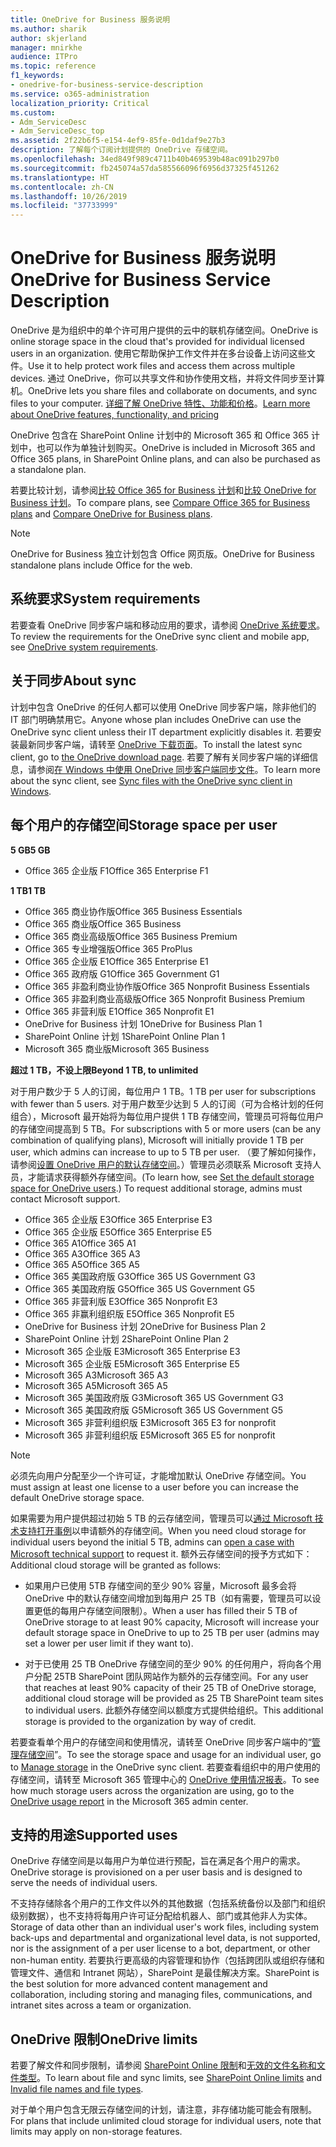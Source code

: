 ```yaml
---
title: OneDrive for Business 服务说明
ms.author: sharik
author: skjerland
manager: mnirkhe
audience: ITPro
ms.topic: reference
f1_keywords:
- onedrive-for-business-service-description
ms.service: o365-administration
localization_priority: Critical
ms.custom:
- Adm_ServiceDesc
- Adm_ServiceDesc_top
ms.assetid: 2f22b6f5-e154-4ef9-85fe-0d1daf9e27b3
description: 了解每个订阅计划提供的 OneDrive 存储空间。
ms.openlocfilehash: 34ed849f989c4711b40b469539b48ac091b297b0
ms.sourcegitcommit: fb245074a57da585566096f6956d37325f451262
ms.translationtype: HT
ms.contentlocale: zh-CN
ms.lasthandoff: 10/26/2019
ms.locfileid: "37733999"
---
```

# <a name="onedrive-for-business-service-description"></a><span data-ttu-id="0f9ff-103">OneDrive for Business 服务说明</span><span class="sxs-lookup"><span data-stu-id="0f9ff-103">OneDrive for Business Service Description</span></span>

<span data-ttu-id="0f9ff-104">OneDrive 是为组织中的单个许可用户提供的云中的联机存储空间。</span><span class="sxs-lookup"><span data-stu-id="0f9ff-104">OneDrive is online storage space in the cloud that's provided for individual licensed users in an organization.</span></span> <span data-ttu-id="0f9ff-105">使用它帮助保护工作文件并在多台设备上访问这些文件。</span><span class="sxs-lookup"><span data-stu-id="0f9ff-105">Use it to help protect work files and access them across multiple devices.</span></span> <span data-ttu-id="0f9ff-106">通过 OneDrive，你可以共享文件和协作使用文档，并将文件同步至计算机。</span><span class="sxs-lookup"><span data-stu-id="0f9ff-106">OneDrive lets you share files and collaborate on documents, and sync files to your computer.</span></span> <span data-ttu-id="0f9ff-107">[详细了解 OneDrive 特性、功能和价格](https://go.microsoft.com/fwlink/?linkid=850345)。</span><span class="sxs-lookup"><span data-stu-id="0f9ff-107">[Learn more about OneDrive features, functionality, and pricing](https://go.microsoft.com/fwlink/?linkid=850345)</span></span>
  
<span data-ttu-id="0f9ff-108">OneDrive 包含在 SharePoint Online 计划中的 Microsoft 365 和 Office 365 计划中，也可以作为单独计划购买。</span><span class="sxs-lookup"><span data-stu-id="0f9ff-108">OneDrive is included in Microsoft 365 and Office 365 plans, in SharePoint Online plans, and can also be purchased as a standalone plan.</span></span> 
    
<span data-ttu-id="0f9ff-109">若要比较计划，请参阅[比较 Office 365 for Business 计划](https://go.microsoft.com/fwlink/?linkid=799177)和[比较 OneDrive for Business 计划](https://products.office.com/onedrive-for-business/compare-onedrive-for-business-plans)。</span><span class="sxs-lookup"><span data-stu-id="0f9ff-109">To compare plans, see [Compare Office 365 for Business plans](https://go.microsoft.com/fwlink/?linkid=799177) and [Compare OneDrive for Business plans](https://products.office.com/onedrive-for-business/compare-onedrive-for-business-plans).</span></span> 
  
> [!NOTE]
> <span data-ttu-id="0f9ff-110">OneDrive for Business 独立计划包含 Office 网页版。</span><span class="sxs-lookup"><span data-stu-id="0f9ff-110">OneDrive for Business standalone plans include Office for the web.</span></span> 
  
## <a name="system-requirements"></a><span data-ttu-id="0f9ff-111">系统要求</span><span class="sxs-lookup"><span data-stu-id="0f9ff-111">System requirements</span></span>

<span data-ttu-id="0f9ff-112">若要查看 OneDrive 同步客户端和移动应用的要求，请参阅 [OneDrive 系统要求](https://go.microsoft.com/fwlink/?linkid=837584)。</span><span class="sxs-lookup"><span data-stu-id="0f9ff-112">To review the requirements for the OneDrive sync client and mobile app, see [OneDrive system requirements](https://go.microsoft.com/fwlink/?linkid=837584).</span></span>
  
## <a name="about-sync"></a><span data-ttu-id="0f9ff-113">关于同步</span><span class="sxs-lookup"><span data-stu-id="0f9ff-113">About sync</span></span>

<span data-ttu-id="0f9ff-114">计划中包含 OneDrive 的任何人都可以使用 OneDrive 同步客户端，除非他们的 IT 部门明确禁用它。</span><span class="sxs-lookup"><span data-stu-id="0f9ff-114">Anyone whose plan includes OneDrive can use the OneDrive sync client unless their IT department explicitly disables it.</span></span> <span data-ttu-id="0f9ff-115">若要安装最新同步客户端，请转至 [OneDrive 下载页面](https://onedrive.live.com/about/download/)。</span><span class="sxs-lookup"><span data-stu-id="0f9ff-115">To install the latest sync client, go to [the OneDrive download page](https://onedrive.live.com/about/download/).</span></span> <span data-ttu-id="0f9ff-116">若要了解有关同步客户端的详细信息，请参阅[在 Windows 中使用 OneDrive 同步客户端同步文件](https://support.office.com/article/615391c4-2bd3-4aae-a42a-858262e42a49)。</span><span class="sxs-lookup"><span data-stu-id="0f9ff-116">To learn more about the sync client, see [Sync files with the OneDrive sync client in Windows](https://support.office.com/article/615391c4-2bd3-4aae-a42a-858262e42a49).</span></span>
  
## <a name="storage-space-per-user"></a><span data-ttu-id="0f9ff-117">每个用户的存储空间</span><span class="sxs-lookup"><span data-stu-id="0f9ff-117">Storage space per user</span></span>

<span data-ttu-id="0f9ff-118">**5 GB**</span><span class="sxs-lookup"><span data-stu-id="0f9ff-118">**5 GB**</span></span>

- <span data-ttu-id="0f9ff-119">Office 365 企业版 F1</span><span class="sxs-lookup"><span data-stu-id="0f9ff-119">Office 365 Enterprise F1</span></span>

<span data-ttu-id="0f9ff-120">**1 TB**</span><span class="sxs-lookup"><span data-stu-id="0f9ff-120">**1 TB**</span></span>

- <span data-ttu-id="0f9ff-121">Office 365 商业协作版</span><span class="sxs-lookup"><span data-stu-id="0f9ff-121">Office 365 Business Essentials</span></span>
- <span data-ttu-id="0f9ff-122">Office 365 商业版</span><span class="sxs-lookup"><span data-stu-id="0f9ff-122">Office 365 Business</span></span>
- <span data-ttu-id="0f9ff-123">Office 365 商业高级版</span><span class="sxs-lookup"><span data-stu-id="0f9ff-123">Office 365 Business Premium</span></span>
- <span data-ttu-id="0f9ff-124">Office 365 专业增强版</span><span class="sxs-lookup"><span data-stu-id="0f9ff-124">Office 365 ProPlus</span></span>
- <span data-ttu-id="0f9ff-125">Office 365 企业版 E1</span><span class="sxs-lookup"><span data-stu-id="0f9ff-125">Office 365 Enterprise E1</span></span>
- <span data-ttu-id="0f9ff-126">Office 365 政府版 G1</span><span class="sxs-lookup"><span data-stu-id="0f9ff-126">Office 365 Government G1</span></span>
- <span data-ttu-id="0f9ff-127">Office 365 非盈利商业协作版</span><span class="sxs-lookup"><span data-stu-id="0f9ff-127">Office 365 Nonprofit Business Essentials</span></span>
- <span data-ttu-id="0f9ff-128">Office 365 非盈利商业高级版</span><span class="sxs-lookup"><span data-stu-id="0f9ff-128">Office 365 Nonprofit Business Premium</span></span>
- <span data-ttu-id="0f9ff-129">Office 365 非营利版 E1</span><span class="sxs-lookup"><span data-stu-id="0f9ff-129">Office 365 Nonprofit E1</span></span>
- <span data-ttu-id="0f9ff-130">OneDrive for Business 计划 1</span><span class="sxs-lookup"><span data-stu-id="0f9ff-130">OneDrive for Business Plan 1</span></span>
- <span data-ttu-id="0f9ff-131">SharePoint Online 计划 1</span><span class="sxs-lookup"><span data-stu-id="0f9ff-131">SharePoint Online Plan 1</span></span>
- <span data-ttu-id="0f9ff-132">Microsoft 365 商业版</span><span class="sxs-lookup"><span data-stu-id="0f9ff-132">Microsoft 365 Business</span></span>

<span data-ttu-id="0f9ff-133">**超过 1 TB，不设上限**</span><span class="sxs-lookup"><span data-stu-id="0f9ff-133">**Beyond 1 TB, to unlimited**</span></span>
 
<span data-ttu-id="0f9ff-134">对于用户数少于 5 人的订阅，每位用户 1 TB。</span><span class="sxs-lookup"><span data-stu-id="0f9ff-134">1 TB per user for subscriptions with fewer than 5 users.</span></span> <span data-ttu-id="0f9ff-135">对于用户数至少达到 5 人的订阅（可为合格计划的任何组合），Microsoft 最开始将为每位用户提供 1 TB 存储空间，管理员可将每位用户的存储空间提高到 5 TB。</span><span class="sxs-lookup"><span data-stu-id="0f9ff-135">For subscriptions with 5 or more users (can be any combination of qualifying plans), Microsoft will initially provide 1 TB per user, which admins can increase to up to 5 TB per user.</span></span> <span data-ttu-id="0f9ff-136">（要了解如何操作，请参阅[设置 OneDrive 用户的默认存储空间](/onedrive/set-default-storage-space)。）管理员必须联系 Microsoft 支持人员，才能请求获得额外存储空间。</span><span class="sxs-lookup"><span data-stu-id="0f9ff-136">(To learn how, see [Set the default storage space for OneDrive users](/onedrive/set-default-storage-space).) To request additional storage, admins must contact Microsoft support.</span></span>

- <span data-ttu-id="0f9ff-137">Office 365 企业版 E3</span><span class="sxs-lookup"><span data-stu-id="0f9ff-137">Office 365 Enterprise E3</span></span>
- <span data-ttu-id="0f9ff-138">Office 365 企业版 E5</span><span class="sxs-lookup"><span data-stu-id="0f9ff-138">Office 365 Enterprise E5</span></span>
- <span data-ttu-id="0f9ff-139">Office 365 A1</span><span class="sxs-lookup"><span data-stu-id="0f9ff-139">Office 365 A1</span></span>
- <span data-ttu-id="0f9ff-140">Office 365 A3</span><span class="sxs-lookup"><span data-stu-id="0f9ff-140">Office 365 A3</span></span>
- <span data-ttu-id="0f9ff-141">Office 365 A5</span><span class="sxs-lookup"><span data-stu-id="0f9ff-141">Office 365 A5</span></span>
- <span data-ttu-id="0f9ff-142">Office 365 美国政府版 G3</span><span class="sxs-lookup"><span data-stu-id="0f9ff-142">Office 365 US Government G3</span></span>
- <span data-ttu-id="0f9ff-143">Office 365 美国政府版 G5</span><span class="sxs-lookup"><span data-stu-id="0f9ff-143">Office 365 US Government G5</span></span>
- <span data-ttu-id="0f9ff-144">Office 365 非营利版 E3</span><span class="sxs-lookup"><span data-stu-id="0f9ff-144">Office 365 Nonprofit E3</span></span>
- <span data-ttu-id="0f9ff-145">Office 365 非赢利组织版 E5</span><span class="sxs-lookup"><span data-stu-id="0f9ff-145">Office 365 Nonprofit E5</span></span>
- <span data-ttu-id="0f9ff-146">OneDrive for Business 计划 2</span><span class="sxs-lookup"><span data-stu-id="0f9ff-146">OneDrive for Business Plan 2</span></span>
- <span data-ttu-id="0f9ff-147">SharePoint Online 计划 2</span><span class="sxs-lookup"><span data-stu-id="0f9ff-147">SharePoint Online Plan 2</span></span>
- <span data-ttu-id="0f9ff-148">Microsoft 365 企业版 E3</span><span class="sxs-lookup"><span data-stu-id="0f9ff-148">Microsoft 365 Enterprise E3</span></span>
- <span data-ttu-id="0f9ff-149">Microsoft 365 企业版 E5</span><span class="sxs-lookup"><span data-stu-id="0f9ff-149">Microsoft 365 Enterprise E5</span></span>
- <span data-ttu-id="0f9ff-150">Microsoft 365 A3</span><span class="sxs-lookup"><span data-stu-id="0f9ff-150">Microsoft 365 A3</span></span>
- <span data-ttu-id="0f9ff-151">Microsoft 365 A5</span><span class="sxs-lookup"><span data-stu-id="0f9ff-151">Microsoft 365 A5</span></span>
- <span data-ttu-id="0f9ff-152">Microsoft 365 美国政府版 G3</span><span class="sxs-lookup"><span data-stu-id="0f9ff-152">Microsoft 365 US Government G3</span></span>
- <span data-ttu-id="0f9ff-153">Microsoft 365 美国政府版 G5</span><span class="sxs-lookup"><span data-stu-id="0f9ff-153">Microsoft 365 US Government G5</span></span>
- <span data-ttu-id="0f9ff-154">Microsoft 365 非营利组织版 E3</span><span class="sxs-lookup"><span data-stu-id="0f9ff-154">Microsoft 365 E3 for nonprofit</span></span>
- <span data-ttu-id="0f9ff-155">Microsoft 365 非营利组织版 E5</span><span class="sxs-lookup"><span data-stu-id="0f9ff-155">Microsoft 365 E5 for nonprofit</span></span>

> [!NOTE]
> <span data-ttu-id="0f9ff-156">必须先向用户分配至少一个许可证，才能增加默认 OneDrive 存储空间。</span><span class="sxs-lookup"><span data-stu-id="0f9ff-156">You must assign at least one license to a user before you can increase the default OneDrive storage space.</span></span> 
  
<span data-ttu-id="0f9ff-157">如果需要为用户提供超过初始 5 TB 的云存储空间，管理员可以[通过 Microsoft 技术支持打开事例](https://go.microsoft.com/fwlink/?linkid=869559)以申请额外的存储空间。</span><span class="sxs-lookup"><span data-stu-id="0f9ff-157">When you need cloud storage for individual users beyond the initial 5 TB, admins can [open a case with Microsoft technical support](https://go.microsoft.com/fwlink/?linkid=869559) to request it.</span></span> <span data-ttu-id="0f9ff-158">额外云存储空间的授予方式如下：</span><span class="sxs-lookup"><span data-stu-id="0f9ff-158">Additional cloud storage will be granted as follows:</span></span> 
  
- <span data-ttu-id="0f9ff-159">如果用户已使用 5TB 存储空间的至少 90% 容量，Microsoft 最多会将 OneDrive 中的默认存储空间增加到每用户 25 TB（如有需要，管理员可以设置更低的每用户存储空间限制）。</span><span class="sxs-lookup"><span data-stu-id="0f9ff-159">When a user has filled their 5 TB of OneDrive storage to at least 90% capacity, Microsoft will increase your default storage space in OneDrive to up to 25 TB per user (admins may set a lower per user limit if they want to).</span></span> 
    
- <span data-ttu-id="0f9ff-160">对于已使用 25 TB OneDrive 存储空间的至少 90% 的任何用户，将向各个用户分配 25TB SharePoint 团队网站作为额外的云存储空间。</span><span class="sxs-lookup"><span data-stu-id="0f9ff-160">For any user that reaches at least 90% capacity of their 25 TB of OneDrive storage, additional cloud storage will be provided as 25 TB SharePoint team sites to individual users.</span></span> <span data-ttu-id="0f9ff-161">此额外存储空间以额度方式提供给组织。</span><span class="sxs-lookup"><span data-stu-id="0f9ff-161">This additional storage is provided to the organization by way of credit.</span></span>
    
<span data-ttu-id="0f9ff-162">若要查看单个用户的存储空间和使用情况，请转至 OneDrive 同步客户端中的“[管理存储空间](https://support.office.com/article/31519161-059C-4764-B6F8-F5CD29F7FE68)”。</span><span class="sxs-lookup"><span data-stu-id="0f9ff-162">To see the storage space and usage for an individual user, go to [Manage storage](https://support.office.com/article/31519161-059C-4764-B6F8-F5CD29F7FE68) in the OneDrive sync client.</span></span> <span data-ttu-id="0f9ff-163">若要查看组织中的用户使用的存储空间，请转至 Microsoft 365 管理中心的 [OneDrive 使用情况报表](/office365/admin/activity-reports/onedrive-for-business-usage)。</span><span class="sxs-lookup"><span data-stu-id="0f9ff-163">To see how much storage users across the organization are using, go to the [OneDrive usage report](/office365/admin/activity-reports/onedrive-for-business-usage) in the Microsoft 365 admin center.</span></span> 
   
## <a name="supported-uses"></a><span data-ttu-id="0f9ff-164">支持的用途</span><span class="sxs-lookup"><span data-stu-id="0f9ff-164">Supported uses</span></span>

<span data-ttu-id="0f9ff-165">OneDrive 存储空间是以每用户为单位进行预配，旨在满足各个用户的需求。</span><span class="sxs-lookup"><span data-stu-id="0f9ff-165">OneDrive storage is provisioned on a per user basis and is designed to serve the needs of individual users.</span></span>
  
<span data-ttu-id="0f9ff-166">不支持存储除各个用户的工作文件以外的其他数据（包括系统备份以及部门和组织级别数据），也不支持将每用户许可证分配给机器人、部门或其他非人为实体。</span><span class="sxs-lookup"><span data-stu-id="0f9ff-166">Storage of data other than an individual user's work files, including system back-ups and departmental and organizational level data, is not supported, nor is the assignment of a per user license to a bot, department, or other non-human entity.</span></span> <span data-ttu-id="0f9ff-167">若要执行更高级的内容管理和协作（包括跨团队或组织存储和管理文件、通信和 Intranet 网站），SharePoint 是最佳解决方案。</span><span class="sxs-lookup"><span data-stu-id="0f9ff-167">SharePoint is the best solution for more advanced content management and collaboration, including storing and managing files, communications, and intranet sites across a team or organization.</span></span>
  
## <a name="onedrive-limits"></a><span data-ttu-id="0f9ff-168">OneDrive 限制</span><span class="sxs-lookup"><span data-stu-id="0f9ff-168">OneDrive limits</span></span>

<span data-ttu-id="0f9ff-169">若要了解文件和同步限制，请参阅 [SharePoint Online 限制](/office365/servicedescriptions/sharepoint-online-service-description/sharepoint-online-limits)和[无效的文件名称和文件类型](https://support.office.com/article/64883a5d-228e-48f5-b3d2-eb39e07630fa)。</span><span class="sxs-lookup"><span data-stu-id="0f9ff-169">To learn about file and sync limits, see [SharePoint Online limits](/office365/servicedescriptions/sharepoint-online-service-description/sharepoint-online-limits) and [Invalid file names and file types](https://support.office.com/article/64883a5d-228e-48f5-b3d2-eb39e07630fa).</span></span>
  
<span data-ttu-id="0f9ff-170">对于单个用户包含无限云存储空间的计划，请注意，非存储功能可能会有限制。</span><span class="sxs-lookup"><span data-stu-id="0f9ff-170">For plans that include unlimited cloud storage for individual users, note that limits may apply on non-storage features.</span></span> 
  